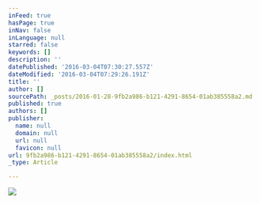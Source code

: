 ```yaml
---
inFeed: true
hasPage: true
inNav: false
inLanguage: null
starred: false
keywords: []
description: ''
datePublished: '2016-03-04T07:30:27.557Z'
dateModified: '2016-03-04T07:29:26.191Z'
title: ''
author: []
sourcePath: _posts/2016-01-28-9fb2a986-b121-4291-8654-01ab385558a2.md
published: true
authors: []
publisher:
  name: null
  domain: null
  url: null
  favicon: null
url: 9fb2a986-b121-4291-8654-01ab385558a2/index.html
_type: Article

---
```

![](https://the-grid-user-content.s3-us-west-2.amazonaws.com/a65901e4-c051-4932-b823-68910b9863fa.jpg)